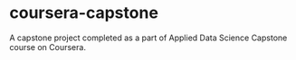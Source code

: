 # coursera-capstone
A capstone project completed as a part of Applied Data Science Capstone course on Coursera.
